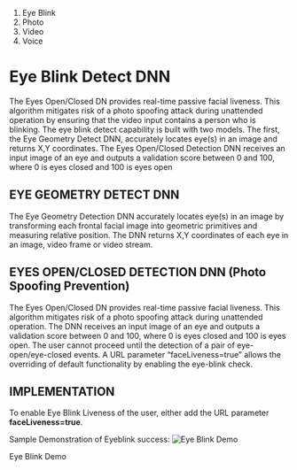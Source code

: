 1. Eye Blink
2. Photo
3. Video 
4. Voice

# Eye Blink Detect DNN
The Eyes Open/Closed DN provides real-time passive facial liveness. This algorithm mitigates risk of a photo spoofing attack during unattended operation by ensuring that the video input contains a person who is blinking.  The eye blink detect capability is built with two models.  The first, the Eye Geometry Detect DNN, accurately locates eye(s) in an image and returns X,Y coordinates. The Eyes Open/Closed Detection DNN receives an input image of an eye and outputs a validation score between 0 and 100, where 0 is eyes closed and 100 is eyes open

## EYE GEOMETRY DETECT DNN
The Eye Geometry Detection DNN accurately locates eye(s) in an image by transforming each frontal facial image into geometric primitives and measuring relative position. The DNN returns X,Y coordinates of each eye in an image, video frame or video stream.  

## EYES OPEN/CLOSED DETECTION DNN (Photo Spoofing Prevention)
The Eyes Open/Closed DN provides real-time passive facial liveness. This algorithm mitigates risk of a photo spoofing attack during unattended operation. The DNN receives an input image of an eye and outputs a validation score between 0 and 100, where 0 is eyes closed and 100 is eyes open. The user cannot proceed until the detection of a pair of eye-open/eye-closed events. A URL parameter “faceLiveness=true” allows the overriding of default functionality by enabling the eye-blink check. 

## IMPLEMENTATION
To enable Eye Blink Liveness of the user, either add the URL parameter **faceLiveness=true**.

Sample Demonstration of Eyeblink success:
![Eye Blink Demo](https://github.com/openinfer/PrivateIdentity/blob/master/images/eye_blink_demo.png)

Eye Blink Demo
